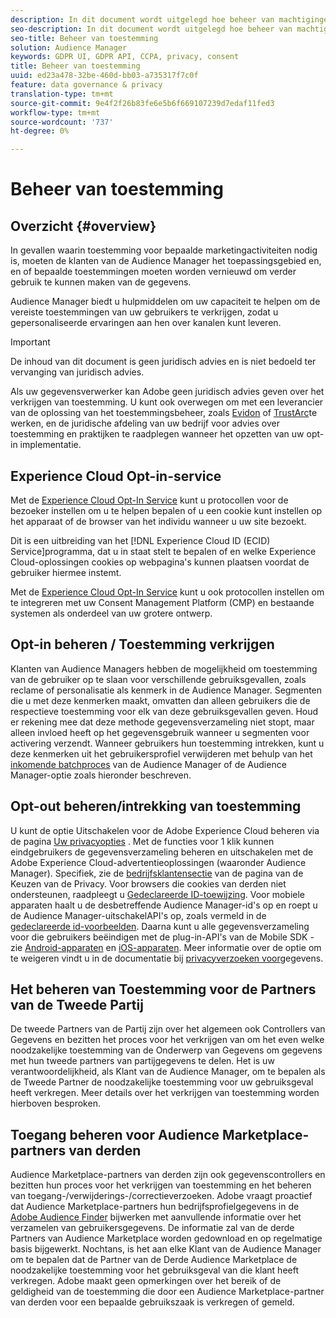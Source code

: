 ```yaml
---
description: In dit document wordt uitgelegd hoe beheer van machtigingen in de Audience Manager werkt.
seo-description: In dit document wordt uitgelegd hoe beheer van machtigingen in de Audience Manager werkt.
seo-title: Beheer van toestemming
solution: Audience Manager
keywords: GDPR UI, GDPR API, CCPA, privacy, consent
title: Beheer van toestemming
uuid: ed23a478-32be-460d-bb03-a735317f7c0f
feature: data governance & privacy
translation-type: tm+mt
source-git-commit: 9e4f2f26b83fe6e5b6f669107239d7edaf11fed3
workflow-type: tm+mt
source-wordcount: '737'
ht-degree: 0%

---
```



# Beheer van toestemming

## Overzicht {#overview}

In gevallen waarin toestemming voor bepaalde marketingactiviteiten nodig is, moeten de klanten van de Audience Manager het toepassingsgebied en, en of bepaalde toestemmingen moeten worden vernieuwd om verder gebruik te kunnen maken van de gegevens.

Audience Manager biedt u hulpmiddelen om uw capaciteit te helpen om de vereiste toestemmingen van uw gebruikers te verkrijgen, zodat u gepersonaliseerde ervaringen aan hen over kanalen kunt leveren.

>[!IMPORTANT]
>
> De inhoud van dit document is geen juridisch advies en is niet bedoeld ter vervanging van juridisch advies.
>
> Als uw gegevensverwerker kan Adobe geen juridisch advies geven over het verkrijgen van toestemming. U kunt ook overwegen om met een leverancier van de oplossing van het toestemmingsbeheer, zoals [Evidon](https://theblog.adobe.com/evidon-builds-gdpr-universal-consent-integration-with-launch-by-adobe/) of [TrustArc](https://theblog.adobe.com/trustarc-builds-consent-integration-launch-adobe/)te werken, en de juridische afdeling van uw bedrijf voor advies over toestemming en praktijken te raadplegen wanneer het opzetten van uw opt-in implementatie.

## Experience Cloud Opt-in-service

Met de [Experience Cloud Opt-In Service](https://docs.adobe.com/content/help/en/id-service/using/implementation/opt-in-service/optin-overview.html) kunt u protocollen voor de bezoeker instellen om u te helpen bepalen of u een cookie kunt instellen op het apparaat of de browser van het individu wanneer u uw site bezoekt.

Dit is een uitbreiding van het [!DNL Experience Cloud ID (ECID) Service]programma, dat u in staat stelt te bepalen of en welke Experience Cloud-oplossingen cookies op webpagina&#39;s kunnen plaatsen voordat de gebruiker hiermee instemt.

Met de [Experience Cloud Opt-In Service](https://docs.adobe.com/content/help/en/id-service/using/implementation/opt-in-service/optin-overview.html) kunt u ook protocollen instellen om te integreren met uw Consent Management Platform (CMP) en bestaande systemen als onderdeel van uw grotere ontwerp.

## Opt-in beheren / Toestemming verkrijgen

Klanten van Audience Managers hebben de mogelijkheid om toestemming van de gebruiker op te slaan voor verschillende gebruiksgevallen, zoals reclame of personalisatie als kenmerk in de Audience Manager. Segmenten die u met deze kenmerken maakt, omvatten dan alleen gebruikers die de respectieve toestemming voor elk van deze gebruiksgevallen geven. Houd er rekening mee dat deze methode gegevensverzameling niet stopt, maar alleen invloed heeft op het gegevensgebruik wanneer u segmenten voor activering verzendt. Wanneer gebruikers hun toestemming intrekken, kunt u deze kenmerken uit het gebruikersprofiel verwijderen met behulp van het [inkomende batchproces](../../integration/sending-audience-data/batch-data-transfer-explained/inbound-file-contents.md) van de Audience Manager of de Audience Manager-optie zoals hieronder beschreven.

## Opt-out beheren/intrekking van toestemming

U kunt de optie Uitschakelen voor de Adobe Experience Cloud beheren via de pagina [Uw privacyopties](https://www.adobe.com/privacy/opt-out.html#customeruse) . Met de functies voor 1 klik kunnen eindgebruikers de gegevensverzameling beheren en uitschakelen met de Adobe Experience Cloud-advertentieoplossingen (waaronder Audience Manager). Specifiek, zie de [bedrijfsklantensectie](https://www.adobe.com/privacy/opt-out.html#customeruse) van de pagina van de Keuzen van de Privacy. Voor browsers die cookies van derden niet ondersteunen, raadpleegt u [Gedeclareerde ID-toewijzing](../../features/declared-ids.md#declared-id-targeting). Voor mobiele apparaten haalt u de desbetreffende Audience Manager-id&#39;s op en roept u de Audience Manager-uitschakelAPI&#39;s op, zoals vermeld in de [gedeclareerde id-voorbeelden](../../features/declared-ids.md#opt-out-examples). Daarna kunt u alle gegevensverzameling voor die gebruikers beëindigen met de plug-in-API&#39;s van de Mobile SDK - zie [Android-apparaten](https://docs.adobe.com/content/help/en/mobile-services/android/gdpr-privacy-android/privacy.html) en [iOS-apparaten](https://docs.adobe.com/content/help/en/mobile-services/ios/privacy-gdpr-ios/privacy.html). Meer informatie over de optie om te weigeren vindt u in de documentatie bij [privacyverzoeken voor](../../overview/data-security-and-privacy/data-privacy-requests.md)gegevens.

## Het beheren van Toestemming voor de Partners van de Tweede Partij

De tweede Partners van de Partij zijn over het algemeen ook Controllers van Gegevens en bezitten het proces voor het verkrijgen van om het even welke noodzakelijke toestemming van de Onderwerp van Gegevens om gegevens met hun tweede partners van partijgegevens te delen. Het is uw verantwoordelijkheid, als Klant van de Audience Manager, om te bepalen als de Tweede Partner de noodzakelijke toestemming voor uw gebruiksgeval heeft verkregen. Meer details over het verkrijgen van toestemming worden hierboven besproken.

## Toegang beheren voor Audience Marketplace-partners van derden

Audience Marketplace-partners van derden zijn ook gegevenscontrollers en bezitten hun proces voor het verkrijgen van toestemming en het beheren van toegang-/verwijderings-/correctieverzoeken. Adobe vraagt proactief dat Audience Marketplace-partners hun bedrijfsprofielgegevens in de [Adobe Audience Finder](https://www.adobe-audience-finder.com/) bijwerken met aanvullende informatie over het verzamelen van gebruikersgegevens. De informatie zal van de derde Partners van Audience Marketplace worden gedownload en op regelmatige basis bijgewerkt. Nochtans, is het aan elke Klant van de Audience Manager om te bepalen dat de Partner van de Derde Audience Marketplace de noodzakelijke toestemming voor het gebruiksgeval van die klant heeft verkregen. Adobe maakt geen opmerkingen over het bereik of de geldigheid van de toestemming die door een Audience Marketplace-partner van derden voor een bepaalde gebruikszaak is verkregen of gemeld.
